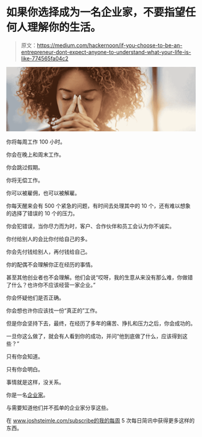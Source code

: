 # 如果你选择成为一名企业家，不要指望任何人理解你的生活。

> 原文：<https://medium.com/hackernoon/if-you-choose-to-be-an-entrepreneur-dont-expect-anyone-to-understand-what-your-life-is-like-774565fa04c2>

![](img/074153174701a3335cdcea13d8b9c658.png)

你将每周工作 100 小时。

你会在晚上和周末工作。

你会跳过假期。

你将无偿工作。

你可以被雇佣，也可以被解雇。

你每天醒来会有 500 个紧急的问题，有时间去处理其中的 10 个，还有难以想象的选择了错误的 10 个的压力。

你会犯错误，当你尽力而为时，客户、合作伙伴和员工会认为你不诚实。

你付给别人的会比你付给自己的多。

你会先付钱给别人，再付钱给自己。

你的配偶不会理解你正在经历的事情。

甚至其他创业者也不会理解。他们会说“哎呀，我的生意从来没有那么难，你做错了什么？也许你不应该经营一家企业。”

你会怀疑他们是否正确。

你会想也许你应该找一份“真正的”工作。

但是你会坚持下去，最终，在经历了多年的痛苦、挣扎和压力之后，你会成功的。

一旦你这么做了，就会有人看到你的成功，并问“他到底做了什么，应该得到这些？”

只有你会知道。

只有你会明白。

事情就是这样，没关系。

你是一名[企业家](https://hackernoon.com/tagged/entrepreneur)。

与需要知道他们并不孤单的企业家分享这些。

在 www.joshsteimle.com/subscribe的我的每周 5 次每日简讯中获得更多这样的东西。